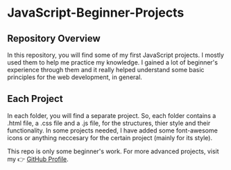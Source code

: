 # JavaScript-Beginner-Projects

## Repository Overview

In this repository, you will find some of my first JavaScript projects. I mostly used them to help me practice my knowledge. I gained a lot of beginner's experience through them and it really helped understand some basic principles for the web development, in general.

## Each Project

In each folder, you will find a separate project. So, each folder contains a .html file, a .css file and a .js file, for the structures, thier style and their functionality. In some projects needed, I have added some font-awesome icons or anything neccesary for the certain project (mainly for its style).

This repo is only some beginner's work. For more advanced projects, visit my 👉 [GitHub Profile](https://github.com/tech-gian).
